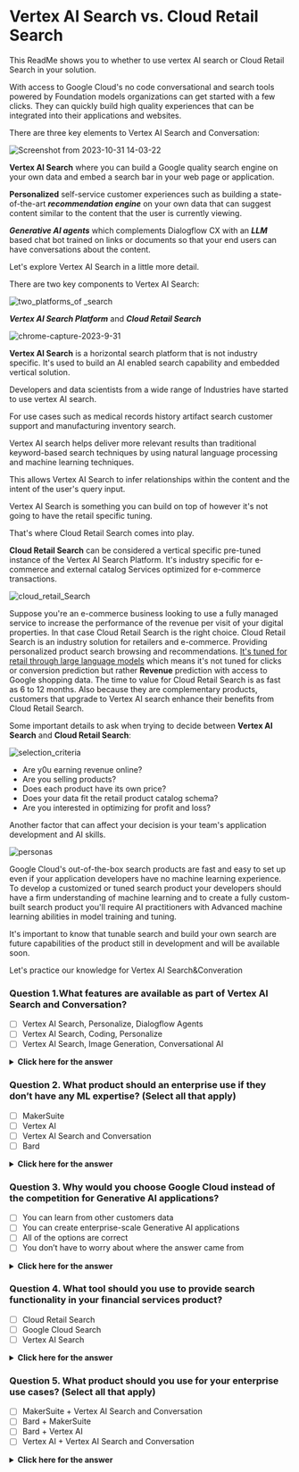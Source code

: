 # Vertex AI Search vs. Cloud Retail Search

This ReadMe shows you to whether to use vertex AI search or Cloud Retail Search in your solution.

With access to Google Cloud's no code conversational and search tools powered by Foundation models organizations can get started with a few clicks. They can quickly build high quality experiences that can be integrated into their applications and websites.


There are three key elements to Vertex AI Search and Conversation:

![Screenshot from 2023-10-31 14-03-22](https://github.com/ngchub/Google-Cloud-Workshops/assets/28653377/f6d83a2b-2bec-483b-89fc-e469630e506d)



**Vertex AI Search** where you can build a Google quality search engine on your own data and embed a search bar in your web page or application.

**Personalized** self-service customer experiences such as building a state-of-the-art ***recommendation engine*** on your own data that can suggest content similar to the content that the user is currently viewing.

***Generative AI agents*** which complements Dialogflow CX with an ***LLM*** based chat bot trained on links or documents so that your end users can have conversations about the content.

Let's explore Vertex AI Search in a little more detail.

There are two key components to Vertex AI Search:

![two_platforms_of _search](https://github.com/ngchub/Google-Cloud-Workshops/assets/28653377/78b68df4-e99a-4b9b-8cd6-a0104b581e66)


***Vertex AI Search Platform*** and ***Cloud Retail Search*** 

![chrome-capture-2023-9-31](https://github.com/ngchub/Google-Cloud-Workshops/assets/28653377/7a228257-0d1a-4209-b263-88fec50e8075)

**Vertex AI Search** is a horizontal search platform that is not industry specific. It's used to build an AI enabled search capability and embedded vertical solution.

Developers and data scientists from a wide range of Industries have started to use vertex AI search.

For use cases such as medical records history artifact search customer support and manufacturing inventory search. 

Vertex AI search helps deliver more relevant results than traditional keyword-based search techniques by using natural language processing and machine learning techniques.

This allows Vertex AI Search to infer relationships within the content and the intent of the user's query input. 

Vertex AI Search is something you can build on top of however it's not going to have the retail specific tuning. 


That's where Cloud Retail Search comes into play.

**Cloud Retail Search** can be considered a vertical specific pre-tuned instance of the Vertex AI Search Platform. It's industry specific for e-commerce and external catalog Services optimized for e-commerce transactions.

![cloud_retail_Search](https://github.com/ngchub/Google-Cloud-Workshops/assets/28653377/f9d8d490-6191-4be6-b5bc-7a4c9f8938f7)

Suppose you're an e-commerce business looking to use a fully managed service to increase the performance of the revenue per visit of your digital properties. In that case Cloud Retail Search is the right choice. Cloud Retail Search is an industry solution for retailers and e-commerce. Providing personalized product search browsing and recommendations. <ins>It's tuned for retail through large language models</ins> which means it's not tuned for clicks or conversion prediction but rather **Revenue** prediction with access to Google shopping data. The time to value for Cloud Retail Search is as fast as 6 to 12 months. Also because they are complementary products, customers that upgrade to Vertex AI search enhance their benefits from Cloud Retail Search. 

Some important details to ask when trying to decide between **Vertex AI Search** and **Cloud Retail Search**:


![selection_criteria](https://github.com/ngchub/Google-Cloud-Workshops/assets/28653377/e6bbdf69-f670-4d3f-9377-4acdf060265b)


  - Are y0u earning revenue online?
  - Are you selling products?
  - Does each product have its own price?
  - Does your data fit the retail product catalog schema?
  - Are you interested in optimizing for profit and loss?

Another factor that can affect your decision is your team's application development and AI skills.

![personas](https://github.com/ngchub/Google-Cloud-Workshops/assets/28653377/4c785608-9f26-42c9-b224-9874171d07cd)

Google Cloud's out-of-the-box search products are fast and easy to set up even if your application developers have no machine learning experience. 
To develop a customized or tuned search product your developers should have a firm understanding of machine learning and to create a fully custom-built search product you'll require AI practitioners with Advanced machine learning abilities in model training and tuning. 

It's important to know that tunable search and build your own search are future capabilities of the product still in development and will be available soon.


Let's practice our knowledge for Vertex AI Search&Converation 

<h3> Question 1.What features are available as part of Vertex AI Search and Conversation? </h3>

- [ ] Vertex AI Search, Personalize, Dialogflow Agents <br/>
- [ ] Vertex AI Search, Coding, Personalize <br/>
- [ ] Vertex AI Search, Image Generation, Conversational AI <br/>

</div>

<details>
  <summary><b>Click here for the answer</b></summary>
<br>
<div id="q79" class="collapse">
   
- [x] Vertex AI Search, Personalize, Dialogflow Agents <br/>
- [ ] Vertex AI Search, Coding, Personalize <br/>
- [ ] Vertex AI Search, Image Generation, Conversational AI <br/>

 </b>
</div>
</details>


<h3> Question 2. What product should an enterprise use if they don’t have any ML expertise? (Select all that apply) </h3>

- [ ] MakerSuite <br/>
- [ ] Vertex AI <br/>
- [ ] Vertex AI Search and Conversation <br/>
- [ ] Bard <br/>
</div>

<details>
  <summary><b>Click here for the answer</b></summary>
<br>
<div id="q79" class="collapse">
   
- [ ] MakerSuite <br/>
- [x] Vertex AI <br/>
- [x] Vertex AI Search and Conversation <br/>
- [ ] Bard <br/>

 </b>
</div>
</details>


<h3> Question 3. Why would you choose Google Cloud instead of the competition for Generative AI applications? </h3>

- [ ] You can learn from other customers data
- [ ] You can create enterprise-scale Generative AI applications
- [ ] All of the options are correct
- [ ] You don’t have to worry about where the answer came from

</div>

<details>
  <summary><b>Click here for the answer</b></summary>
<br>
<div id="q79" class="collapse">
  
- [ ] You can learn from other customers data
- [x] You can create enterprise-scale Generative AI applications
- [ ] All of the options are correct
- [ ] You don’t have to worry about where the answer came from


 </b>
</div>
</details>

<h3> Question 4. What tool should you use to provide search functionality in your financial services product? </h3>

- [ ] Cloud Retail Search
- [ ] Google Cloud Search
- [ ] Vertex AI Search

</div>

<details>
  <summary><b>Click here for the answer</b></summary>
<br>
<div id="q79" class="collapse">
  
- [ ] Cloud Retail Search
- [ ] Google Cloud Search
- [x] Vertex AI Search
 </b>
</div>
</details>

<h3> Question 5. What product should you use for your enterprise use cases? (Select all that apply) </h3>

- [ ] MakerSuite + Vertex AI Search and Conversation
- [ ] Bard + MakerSuite
- [ ] Bard + Vertex AI
- [ ] Vertex AI + Vertex AI Search and Conversation

</div>

<details>
  <summary><b>Click here for the answer</b></summary>
<br>
<div id="q79" class="collapse">
  
- [ ] MakerSuite + Vertex AI Search and Conversation
- [ ] Bard + MakerSuite
- [ ] Bard + Vertex AI
- [x] Vertex AI + Vertex AI Search and Conversation

 </b>
</div>
</details>










